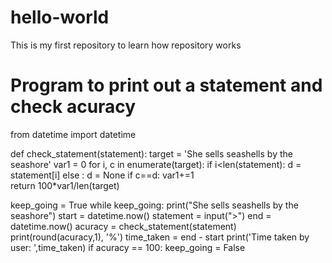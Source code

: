 # hello-world
This is my first repository to learn how repository works
# Program to print out a statement and check acuracy
from datetime import datetime

def check_statement(statement):
    target = 'She sells seashells by the seashore'
    var1 = 0
    for i, c in enumerate(target):
        if i<len(statement):
            d = statement[i]
        else :
            d = None
        if c==d:
            var1+=1   
    return 100*var1/len(target)

keep_going = True
while keep_going: 
    print("She sells seashells by the seashore")
    start = datetime.now()
    statement = input(">")
    end = datetime.now()
    acuracy = check_statement(statement)
    print(round(acuracy,1), '%')
    time_taken = end - start
    print('Time taken by user: ',time_taken) 
    if acuracy == 100:
        keep_going = False
